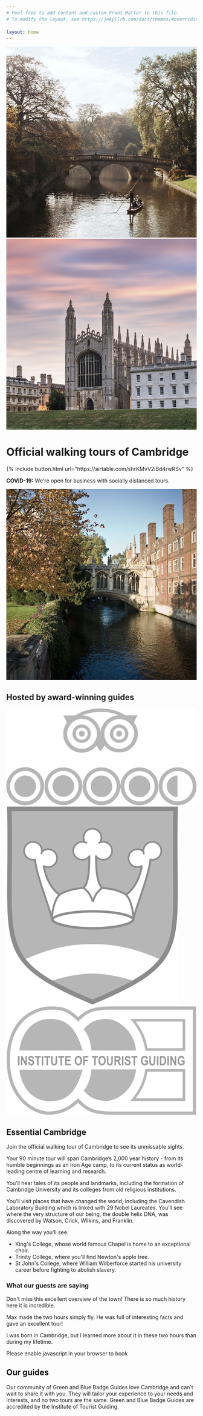 ```yaml
---
# Feel free to add content and custom Front Matter to this file.
# To modify the layout, see https://jekyllrb.com/docs/themes/#overriding-theme-defaults

layout: home
---
```


<div id="atf">
	<div id="atf-wrapper">
		<img id="rc" class="profile-image" src="/assets/images/river-cam.jpg" loading="lazy" alt="Visit Cambridge Official Walking Tours | River Cam" title="Visit Cambridge Official Walking Tours | River Cam">
		<img id="kcc" class="profile-image" src="/assets/images/kings-college-chapel.jpg" loading="lazy" alt="Visit Cambridge Official Walking Tours | Kings College Chapel" title="Visit Cambridge Official Walking Tours | Kings College Chapel">
		<div id="atf-copy">
			<div id="key-messaging-container">
				<h1 class="key-messaging">Official walking tours of Cambridge</h1>
			</div>
			{% include button.html url="https://airtable.com/shrKMvV2iBd4rwRSv" %}
			<p class="description primary-color"><b>COVID-19:</b> We're open for business with socially distanced tours.</p>
		</div>
		<div id="atf-images">
			<img id="bridge-of-sighs" class="profile-image" src="/assets/images/bridge-of-sighs.jpg" loading="eager" alt="Visit Cambridge Official Walking Tours | Bridge of Sighs" title="Visit Cambridge Official Walking Tours | Bridge of Sighs">
		</div>
	</div>
</div>

<div id="experts-container">
	<div id="experts-header"><h2>Hosted by award-winning guides</h2></div>
	<img class="iotg" src="/assets/images/ta.svg" alt="Rated 4.5 stars on average on Tripadvisor" title="Rated 4.5 stars on average on Tripadvisor">
	<img class="vc-grey" src="/assets/images/vc-grey.svg" alt="Quality-assured by Visit Cambridge Ltd" title="Quality-assured by Visit Cambridge Ltd">
	<img class="iotg" src="/assets/images/iotg.svg" alt="Registered with the Institute of Tourist Guiding" title="Registered with the Institute of Tourist Guiding">
</div>

<div id="next-up-container">
	<div id="next-up-header"><h2>Essential Cambridge</h2></div>
	<div id="tour-container">
		<div id="tour-description">
			<p>Join the official walking tour of Cambridge to see its unmissable sights.</p>
			<p>Your 90 minute tour will span Cambridge’s 2,000 year history - from its humble beginnings as an Iron Age camp, to its current status as world-leading centre of learning and research.</p>
			<p>You’ll hear tales of its people and landmarks, including the formation of Cambridge University and its colleges from old religious institutions.</p>
			<p>You’ll visit places that have changed the world, including the Cavendish Laboratory Building which is linked with 29 Nobel Laureates. You’ll see where the very structure of our being, the double helix DNA, was discovered by Watson, Crick, Wilkins, and Franklin.</p>
			<p>Along the way you’ll see:</p>
			<ul>
				<li> King's College, whose world famous Chapel is home to an exceptional choir.</li>
			    <li> Trinity College, where you'll find Newton's apple tree.</li>
			    <li> St John's College, where William Wilberforce started his university career before fighting to abolish slavery.</li>
			</ul>
		</div>
	</div>
</div>

<div id="quote-container">
	<div id="quotes-header"><h3>What our guests are saying</h3></div>
	<div id="quote-1" class="quote">
		<p>Don't miss this excellent overview of the town! There is so much history here it is incredible.</p>
	</div>
	<div id="quote-2" class="quote">
		<p>Max made the two hours simply fly. He was full of interesting facts and gave an excellent tour!</p>
	</div>
	<div id="quote-3" class="quote">
		<p>I was born in Cambridge, but I learned more about it in these two hours than during my lifetime.</p>
	</div>
</div>

<div class="bokunWidget" data-src="https://widgets.bokun.io/online-sales/b2a94f77-29a2-4342-86ca-10ac40ad7626/experience-calendar/423944" ></div>
<noscript>Please enable javascript in your browser to book</noscript>

<div class="explainer-container">
	<h2>Our guides</h2>
	<p> Our community of Green and Blue Badge Guides love Cambridge and can’t wait to share it with you. They will tailor your experience to your needs and interests, and no two tours are the same. Green and Blue Badge Guides are accredited by the Institute of Tourist Guiding.</p>
</div>

<div style="width:100%; height: 120px;"></div>

<script>
	document.addEventListener('DOMContentLoaded', function() {

		var tag = document.createElement("script");
		tag.setAttribute("async", "");
		tag.setAttribute("defer", "");
		tag.src = "https://widgets.bokun.io/assets/javascripts/apps/build/BokunWidgetsLoader.js?bookingChannelUUID=b2a94f77-29a2-4342-86ca-10ac40ad7626";
		document.getElementsByTagName("head")[0].appendChild(tag);

		window.smoothScroll = function(target) {
		    var scrollContainer = target;
		    do { //find scroll container
		        scrollContainer = scrollContainer.parentNode;
		        if (!scrollContainer) return;
		        scrollContainer.scrollTop += 1;
		    } while (scrollContainer.scrollTop == 0);

		    var targetY = 0;
		    do { //find the top of target relatively to the container
		        if (target == scrollContainer) break;
		        targetY += target.offsetTop;
		    } while (target = target.offsetParent);

		    scroll = function(c, a, b, i) {
		        i++; if (i > 30) return;
		        c.scrollTop = a + (b - a) / 30 * i;
		        setTimeout(function(){ scroll(c, a, b, i); }, 20);
		    }
		    // start scrolling
		    scroll(scrollContainer, scrollContainer.scrollTop, targetY, 0);
		}
	}, false);
</script>